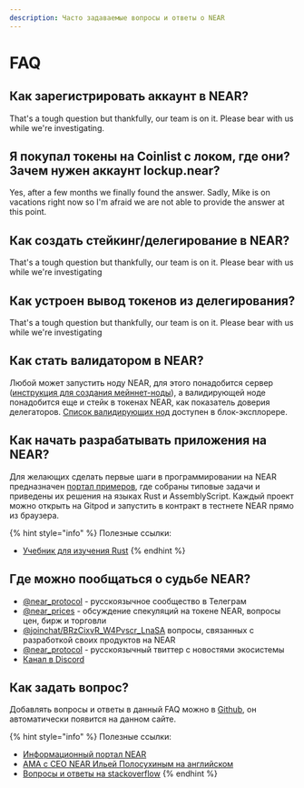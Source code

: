 ```yaml
---
description: Часто задаваемые вопросы и ответы о NEAR
---
```


# FAQ

## Как зарегистрировать аккаунт в NEAR?

That's a tough question but thankfully, our team is on it. Please bear with us while we're investigating.

## Я покупал токены на Coinlist с локом, где они? Зачем нужен аккаунт lockup.near?

Yes, after a few months we finally found the answer. Sadly, Mike is on vacations right now so I'm afraid we are not able to provide the answer at this point.

## Как создать стейкинг/делегирование в NEAR?

That's a tough question but thankfully, our team is on it. Please bear with us while we're investigating

## Как устроен вывод токенов из делегирования?

That's a tough question but thankfully, our team is on it. Please bear with us while we're investigating

## Как стать валидатором в NEAR?

Любой может запустить ноду NEAR, для этого понадобится сервер \([инструкция для создания мейннет-ноды](https://docs.near.org/docs/validator/deploy-on-mainnet)\), а валидирующей ноде понадобится еще и стейк в токенах NEAR, как показатель доверия делегаторов. [Список валидирующих нод](https://explorer.near.org/nodes/validators) доступен в блок-эксплорере.

## Как начать разрабатывать приложения на NEAR?

Для желающих сделать первые шаги в программировании на NEAR предназначен [портал примеров](http://explorer.near.org/), где собраны типовые задачи и приведены их решения на языках Rust и AssemblyScript. Каждый проект можно открыть на Gitpod и запустить в контракт в тестнете NEAR прямо из браузера. 

{% hint style="info" %}
Полезные ссылки:

* [Учебник для изучения Rust](https://doc.rust-lang.org/book/)
{% endhint %}

## Где можно пообщаться о судьбе NEAR?

* [@near\_protocol](https://t.me/near_protocol) - русскоязычное сообщество в Телеграм
* [@near\_prices](https://t.me/near_prices) - обсуждение спекуляций на токене NEAR, вопросы цен, бирж и торговли
* [@joinchat/BRzCixvR\_W4Pvscr\_LnaSA](https://t.me/joinchat/BRzCixvR_W4Pvscr_LnaSA) вопросы, связанных с разработкой своих продуктов на NEAR
* [@near\_protocol](https://twitter.com/near_protocol) - русскоязычный твиттер с новостями экосистемы
* [Канал в Discord](http://near.chat)

## Как задать вопрос?

Добавлять вопросы и  ответы в данный FAQ можно в [Github](https://github.com/zavodil/cryptasutra/blob/master/near-protocol/faq.md), он автоматически появится на данном сайте.

{% hint style="info" %}
Полезные ссылки:

* [Информационный портал NEAR](https://docs.near.org/)
* [AMA с CEO NEAR Ильей Полосухиным на английском](https://medium.com/@near_61540/amas-with-illia-polosukhin-af39675c5aba)
* [Вопросы и ответы на stackoverflow](https://stackoverflow.com/questions/tagged/nearprotocol)
{% endhint %}



